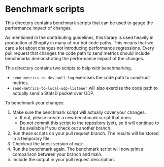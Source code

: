 # Benchmark scripts

This directory contains benchmark scripts that can be used to gauge the
performance impact of changes.

As mentioned in the contributing guidelines, this library is used heavily in
production at Shopify in many of our hot code paths. This means that we care a
lot about changes not introducing performance regressions. Every pull request
that changes the code path to send metrics should include benchmarks
demonstrating the performance impact of the changes.

This directory contains two scripts to help with benchmarking.

- `send-metrics-to-dev-null-log` exercises the code path to construct metrics.
- `send-metrics-to-local-udp-listener` will also exercise the code path to
  actually send a StatsD packet over UDP.

To benchmark your changes:

1. Make sure the benchmark script will actually cover your changes.
   - If not, please create a new benchmark script that does.
   - Do not commit this script to the repository (yet), so it will continue to
     be available if you check out another branch.
2. Run these scripts on your pull request branch. The results will be stored in
   a temporary file.
3. Checkout the latest version of `main`.
4. Run the benchmark again. The benchmark script will now print a comparison
   between your branch and main.
5. Include the output in your pull request description.
